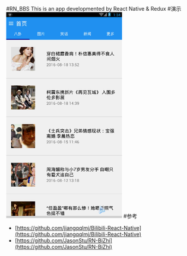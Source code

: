 #RN_BBS
This is an app developmented by React Native & Redux
#演示
![](./BBS.gif)
#参考
+ [https://github.com/jiangqqlmj/Bilibili-React-Native](https://github.com/jiangqqlmj/Bilibili-React-Native)
+ [https://github.com/JasonStu/RN-BiZhi](https://github.com/JasonStu/RN-BiZhi)
